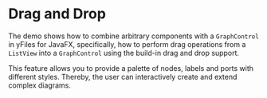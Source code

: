 # Drag and Drop
  

 The demo shows how to combine arbitrary components with a `GraphControl` in yFiles for JavaFX, specifically, how to perform drag operations from a `ListView` into a `GraphControl` using the build-in drag and drop support.   

 This feature allows you to provide a palette of nodes, labels and ports with different styles. Thereby, the user can interactively create and extend complex diagrams.   